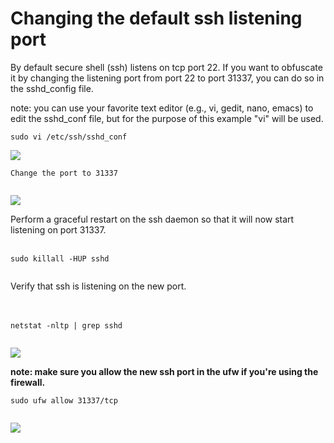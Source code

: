 # Changing the default ssh listening port #

By default secure shell (ssh) listens on tcp port 22. If you want to obfuscate it by changing the listening port from port 22 to port 31337, you can do so in the sshd\_config file.

note: you can use your favorite text editor (e.g., vi, gedit, nano, emacs) to edit the sshd\_conf file, but for the purpose of this example "vi" will be used.


```
sudo vi /etc/ssh/sshd_conf
```

<img src='http://i1165.photobucket.com/albums/q581/labrams132/ScreenShot2012-04-07at105424PM.png'>

<pre><code>Change the port to 31337<br>
</code></pre>

<img src='http://i1165.photobucket.com/albums/q581/labrams132/ScreenShot2012-04-07at104048PM.png'>

Perform a graceful restart on the ssh daemon so that it will now start listening on port 31337.<br>
<br>
<pre><code>sudo killall -HUP sshd <br>
</code></pre>

Verify that ssh is listening on the new port.<br>
<br>
<br>
<pre><code>netstat -nltp | grep sshd<br>
</code></pre>

<img src='http://i1165.photobucket.com/albums/q581/labrams132/ScreenShot2012-04-07at105303PM.png'>


<b>note:  make sure you allow the new ssh port in the ufw if you're using the firewall.</b>

<pre><code>sudo ufw allow 31337/tcp<br>
</code></pre>

<img src='http://i1165.photobucket.com/albums/q581/labrams132/ScreenShot2012-04-07at103846PM.png'>